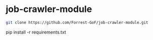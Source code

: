 # job-crawler-module

```sh
git clone https://github.com/Forrest-GoF/job-crawler-module.git
```
pip install -r requirements.txt
```